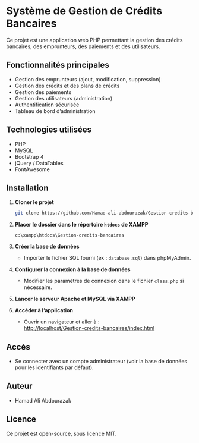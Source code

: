 # Système de Gestion de Crédits Bancaires

Ce projet est une application web PHP permettant la gestion des crédits bancaires, des emprunteurs, des paiements et des utilisateurs.

## Fonctionnalités principales

- Gestion des emprunteurs (ajout, modification, suppression)
- Gestion des crédits et des plans de crédits
- Gestion des paiements
- Gestion des utilisateurs (administration)
- Authentification sécurisée
- Tableau de bord d’administration

## Technologies utilisées

- PHP
- MySQL
- Bootstrap 4
- jQuery / DataTables
- FontAwesome

## Installation

1. **Cloner le projet**
   ```bash
   git clone https://github.com/Hamad-ali-abdourazak/Gestion-credits-bancaires.git
   ```

2. **Placer le dossier dans le répertoire `htdocs` de XAMPP**
   ```
   c:\xampp\htdocs\Gestion-credits-bancaires
   ```

3. **Créer la base de données**
   - Importer le fichier SQL fourni (ex : `database.sql`) dans phpMyAdmin.

4. **Configurer la connexion à la base de données**
   - Modifier les paramètres de connexion dans le fichier `class.php` si nécessaire.

5. **Lancer le serveur Apache et MySQL via XAMPP**

6. **Accéder à l’application**
   - Ouvrir un navigateur et aller à :  
     [http://localhost/Gestion-credits-bancaires/index.html](http://localhost/Gestion-credits-bancaires/index.html)

## Accès

- Se connecter avec un compte administrateur (voir la base de données pour les identifiants par défaut).

## Auteur

- Hamad Ali Abdourazak

## Licence

Ce projet est open-source, sous licence MIT.
